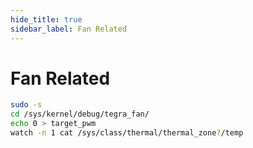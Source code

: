 ```yaml
---
hide_title: true
sidebar_label: Fan Related
---
```


# Fan Related

```bash
sudo -s 
cd /sys/kernel/debug/tegra_fan/
echo 0 > target_pwm
watch -n 1 cat /sys/class/thermal/thermal_zone?/temp 
```